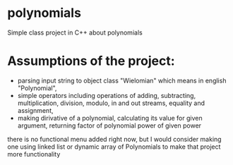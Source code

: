# polynomials
Simple class project in C++ about polynomials

# Assumptions of the project:
  - parsing input string to object class "Wielomian" which means in english "Polynomial",
  - simple operators including operations of adding, subtracting, multiplication, division, modulo, in and out streams, equality and assignment,
  - making dirivative of a polynomial, calculating its value for given argument, returning factor of polynomial power of given power

there is no functional menu added right now, but I would consider making one using linked list or dynamic array of Polynomials to make that project more functionality 
